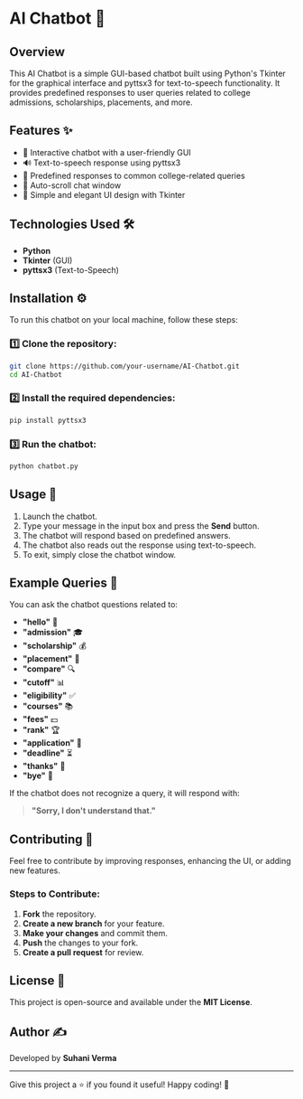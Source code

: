 # AI Chatbot 🤖

## Overview
This AI Chatbot is a simple GUI-based chatbot built using Python's Tkinter for the graphical interface and pyttsx3 for text-to-speech functionality. It provides predefined responses to user queries related to college admissions, scholarships, placements, and more.

## Features ✨
- 📢 Interactive chatbot with a user-friendly GUI
- 🔊 Text-to-speech response using pyttsx3
- 🏫 Predefined responses to common college-related queries
- 🔄 Auto-scroll chat window
- 🎨 Simple and elegant UI design with Tkinter

## Technologies Used 🛠
- **Python**
- **Tkinter** (GUI)
- **pyttsx3** (Text-to-Speech)

## Installation ⚙️
To run this chatbot on your local machine, follow these steps:

### 1️⃣ Clone the repository:
```bash
git clone https://github.com/your-username/AI-Chatbot.git
cd AI-Chatbot
```

### 2️⃣ Install the required dependencies:
```bash
pip install pyttsx3
```

### 3️⃣ Run the chatbot:
```bash
python chatbot.py
```

## Usage 🚀
1. Launch the chatbot.
2. Type your message in the input box and press the **Send** button.
3. The chatbot will respond based on predefined answers.
4. The chatbot also reads out the response using text-to-speech.
5. To exit, simply close the chatbot window.

## Example Queries 💬
You can ask the chatbot questions related to:
- **"hello"** 👋
- **"admission"** 🎓
- **"scholarship"** 💰
- **"placement"** 💼
- **"compare"** 🔍
- **"cutoff"** 📊
- **"eligibility"** ✅
- **"courses"** 📚
- **"fees"** 💵
- **"rank"** 🏆
- **"application"** 📝
- **"deadline"** ⏳
- **"thanks"** 🙏
- **"bye"** 👋

If the chatbot does not recognize a query, it will respond with: 
> **"Sorry, I don't understand that."**

## Contributing 🤝
Feel free to contribute by improving responses, enhancing the UI, or adding new features.

### Steps to Contribute:
1. **Fork** the repository.
2. **Create a new branch** for your feature.
3. **Make your changes** and commit them.
4. **Push** the changes to your fork.
5. **Create a pull request** for review.

## License 📜
This project is open-source and available under the **MIT License**.

## Author ✍️
Developed by **Suhani Verma**

---
Give this project a ⭐ if you found it useful! Happy coding! 🚀

